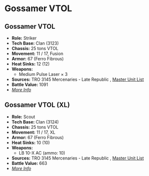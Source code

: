 # Gossamer VTOL 

## Gossamer VTOL 

- **Role:** Striker 
- **Tech Base:** Clan (3123) 
- **Chassis:** 25 tons VTOL 
- **Movement:** 11 / 17, Fusion 
- **Armor:** 67 (Ferro Fibrous) 
- **Heat Sinks:** 12 (12) 
- **Weapons:** 
  - Medium Pulse Laser × 3 
- **Sources:** TRO 3145 Mercenaries - Late Republic , [Master Unit List](http://masterunitlist.info/Unit/Details/6537) 
- **Battle Value:** 1091 
- [*More Info*](gossamer_vtol/gossamer_vtol.md) 

## Gossamer VTOL (XL) 

- **Role:** Scout 
- **Tech Base:** Clan (3124) 
- **Chassis:** 25 tons VTOL 
- **Movement:** 11 / 17, XL 
- **Armor:** 67 (Ferro Fibrous) 
- **Heat Sinks:** 10 (10) 
- **Weapons:** 
  - LB 10-X AC (ammo: 10) 
- **Sources:** TRO 3145 Mercenaries - Late Republic , [Master Unit List](http://masterunitlist.info/Unit/Details/6538) 
- **Battle Value:** 663 
- [*More Info*](gossamer_vtol/gossamer_vtol_xl.md) 

